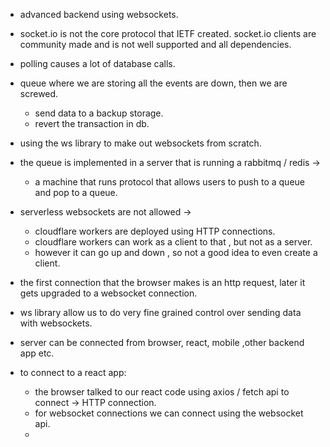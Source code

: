 - advanced backend using websockets.





- socket.io is not the core protocol that IETF created. socket.io clients are community made and is not well supported and all dependencies.
- polling causes a lot of database calls.
- queue where we are storing all the events are down, then we are screwed.
	- send data to a backup storage.
	- revert the transaction in db.
- using the ws library to make out websockets from scratch.
- the queue is implemented in a server that is running a rabbitmq / redis ->
	- a machine that runs protocol that allows users to push to a queue and pop to a queue.
- serverless websockets are not allowed ->
	- cloudflare workers are deployed using HTTP connections.
	- cloudflare workers can work as a client to that , but not as a server.
	- however it can go up and down , so not a good idea to even create a client.

- the first connection that the browser makes is an http request, later it gets upgraded to a websocket connection.
- ws library allow us to do very fine grained control over sending data with websockets.
- server can be connected from browser, react, mobile ,other backend app etc.
- to connect to a react app:
	- the browser talked to our react code using axios / fetch api to connect -> HTTP connection.
	- for websocket connections we can connect using the websocket api.
	- 